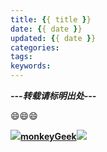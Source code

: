 ```yaml
---
title: {{ title }}
date: {{ date }}
updated: {{ date }}
categories: 
tags: 
keywords: 
---
```








***---转载请标明出处---***

:smile::smile::smile:

![](D:\softProject\myselfGit\myblog\source\image\monkey16.png)**[monkeyGeek](monkeyGeek369.github.io)**![](D:\softProject\myselfGit\myblog\source\image\monkey16.png)

